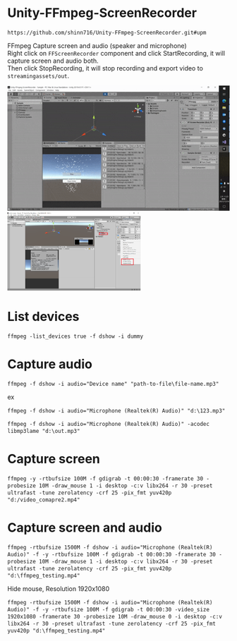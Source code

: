 # Unity-FFmpeg-ScreenRecorder
```
https://github.com/shinn716/Unity-FFmpeg-ScreenRecorder.git#upm
```  

FFmpeg Capture screen and audio (speaker and microphone)  
Right click on ```FFScreenRecorder``` component and click StartRecording, it will capture screen and audio both.  
Then click StopRecording, it will stop recording and export video to ```streamingassets/out```.  
  
<img src="https://github.com/shinn716/Unity-FFmpeg-ScreenRecorder/blob/main/img/img_2.gif" /></a>  
<img src="https://github.com/shinn716/Unity-FFmpeg-ScreenRecorder/blob/main/img/img_1.png" width="60%"/></a>  

# List devices
```
ffmpeg -list_devices true -f dshow -i dummy
```

# Capture audio
```
ffmpeg -f dshow -i audio="Device name" "path-to-file\file-name.mp3"
```  
ex  
```
ffmpeg -f dshow -i audio="Microphone (Realtek(R) Audio)" "d:\123.mp3"
```  
```
ffmpeg -f dshow -i audio="Microphone (Realtek(R) Audio)" -acodec libmp3lame "d:\out.mp3"
```  

# Capture screen
```
ffmpeg -y -rtbufsize 100M -f gdigrab -t 00:00:30 -framerate 30 -probesize 10M -draw_mouse 1 -i desktop -c:v libx264 -r 30 -preset ultrafast -tune zerolatency -crf 25 -pix_fmt yuv420p "d:/video_comapre2.mp4"
```  

# Capture screen and audio
```
ffmpeg -rtbufsize 1500M -f dshow -i audio="Microphone (Realtek(R) Audio)" -f -y -rtbufsize 100M -f gdigrab -t 00:00:30 -framerate 30 -probesize 10M -draw_mouse 1 -i desktop -c:v libx264 -r 30 -preset ultrafast -tune zerolatency -crf 25 -pix_fmt yuv420p "d:\ffmpeg_testing.mp4"
```  
  
Hide mouse, Resolution 1920x1080  
```
ffmpeg -rtbufsize 1500M -f dshow -i audio="Microphone (Realtek(R) Audio)" -f -y -rtbufsize 100M -f gdigrab -t 00:00:30 -video_size 1920x1080 -framerate 30 -probesize 10M -draw_mouse 0 -i desktop -c:v libx264 -r 30 -preset ultrafast -tune zerolatency -crf 25 -pix_fmt yuv420p "d:\ffmpeg_testing.mp4"
```  
